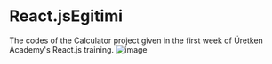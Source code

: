# React.jsEgitimi
The codes of the Calculator project given in the first week of Üretken Academy's React.js training.
![image](https://github.com/Benfrknd/React.jsEgitimi/assets/40832418/b0a8d0e9-11f5-461c-bc3d-35b1f3a1ecb8)
